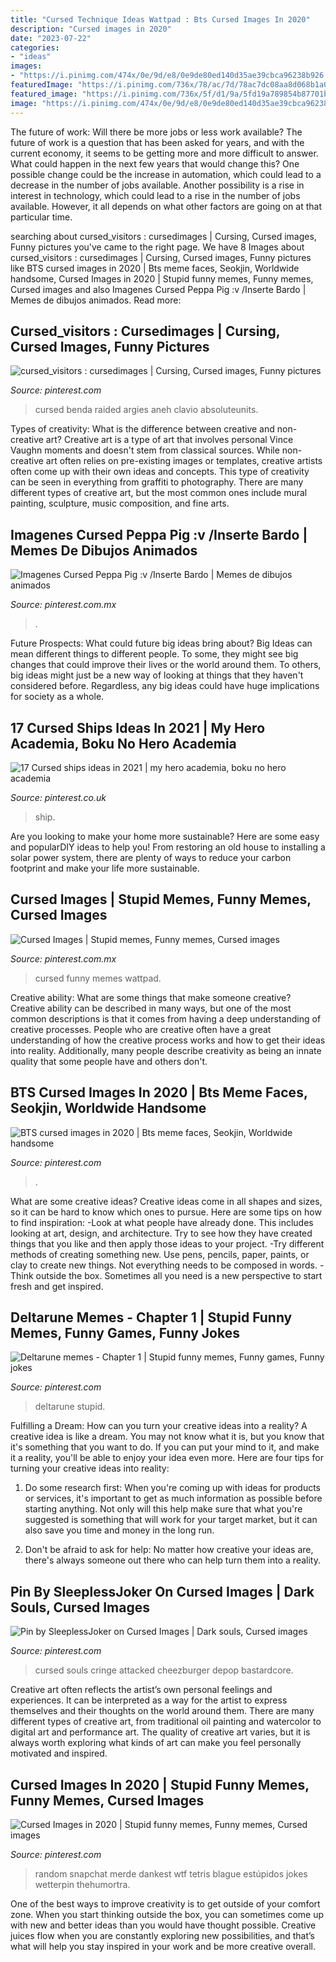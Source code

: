 ```yaml
---
title: "Cursed Technique Ideas Wattpad : Bts Cursed Images In 2020"
description: "Cursed images in 2020"
date: "2023-07-22"
categories:
- "ideas"
images:
- "https://i.pinimg.com/474x/0e/9d/e8/0e9de80ed140d35ae39cbca96238b926.jpg"
featuredImage: "https://i.pinimg.com/736x/78/ac/7d/78ac7dc08aa8d068b1a041480b82b936.jpg"
featured_image: "https://i.pinimg.com/736x/5f/d1/9a/5fd19a789854b87701b9200c45f210bf.jpg"
image: "https://i.pinimg.com/474x/0e/9d/e8/0e9de80ed140d35ae39cbca96238b926.jpg"
---
```



The future of work: Will there be more jobs or less work available?
The future of work is a question that has been asked for years, and with the current economy, it seems to be getting more and more difficult to answer. What could happen in the next few years that would change this? One possible change could be the increase in automation, which could lead to a decrease in the number of jobs available. Another possibility is a rise in interest in technology, which could lead to a rise in the number of jobs available. However, it all depends on what other factors are going on at that particular time.

	

		
searching about cursed_visitors : cursedimages | Cursing, Cursed images, Funny pictures you've came to the right page. We have 8 Images about cursed_visitors : cursedimages | Cursing, Cursed images, Funny pictures like BTS cursed images in 2020 | Bts meme faces, Seokjin, Worldwide handsome, Cursed Images in 2020 | Stupid funny memes, Funny memes, Cursed images and also Imagenes Cursed Peppa Pig :v /Inserte Bardo | Memes de dibujos animados. Read more:
		
    
## Cursed_visitors : Cursedimages | Cursing, Cursed Images, Funny Pictures

<img loading=lazy src="https://i.pinimg.com/736x/06/a7/7f/06a77f1443083b0c031042f029275cec.jpg" onerror="this.onerror=null;this.src='https://tse4.mm.bing.net/th?id=OIP.cjzcqJkDfTtG-qQOfz8l_gHaJo&amp;pid=15.1';" alt="cursed_visitors : cursedimages | Cursing, Cursed images, Funny pictures">

_Source: pinterest.com_

>cursed benda raided argies aneh clavio absoluteunits. 

	

Types of creativity: What is the difference between creative and non-creative art?
Creative art is a type of art that involves personal Vince Vaughn moments and doesn't stem from classical sources. While non-creative art often relies on pre-existing images or templates, creative artists often come up with their own ideas and concepts. This type of creativity can be seen in everything from graffiti to photography. There are many different types of creative art, but the most common ones include mural painting, sculpture, music composition, and fine arts.

    
## Imagenes Cursed Peppa Pig :v /Inserte Bardo | Memes De Dibujos Animados

<img loading=lazy src="https://i.pinimg.com/736x/ae/26/73/ae2673fa0727b73d6f4f071f738c9dd9.jpg" onerror="this.onerror=null;this.src='https://tse3.mm.bing.net/th?id=OIP.Tmxy4amfeOcvdQjCuEQbegHaHa&amp;pid=15.1';" alt="Imagenes Cursed Peppa Pig :v /Inserte Bardo | Memes de dibujos animados">

_Source: pinterest.com.mx_

>. 

	

Future Prospects: What could future big ideas bring about?
Big Ideas can mean different things to different people. To some, they might see big changes that could improve their lives or the world around them. To others, big ideas might just be a new way of looking at things that they haven't considered before. Regardless, any big ideas could have huge implications for society as a whole.

    
## 17 Cursed Ships Ideas In 2021 | My Hero Academia, Boku No Hero Academia

<img loading=lazy src="https://i.pinimg.com/474x/0e/9d/e8/0e9de80ed140d35ae39cbca96238b926.jpg" onerror="this.onerror=null;this.src='https://tse4.mm.bing.net/th?id=OIP.OK1ZVbbQnDdQxg2rDNUOKQAAAA&amp;pid=15.1';" alt="17 Cursed ships ideas in 2021 | my hero academia, boku no hero academia">

_Source: pinterest.co.uk_

>ship. 

	

Are you looking to make your home more sustainable? Here are some easy and popularDIY ideas to help you! From restoring an old house to installing a solar power system, there are plenty of ways to reduce your carbon footprint and make your life more sustainable.

    
## Cursed Images | Stupid Memes, Funny Memes, Cursed Images

<img loading=lazy src="https://i.pinimg.com/736x/1e/0a/5d/1e0a5d7856cc357ae43d3421c9738edd.jpg" onerror="this.onerror=null;this.src='https://tse4.mm.bing.net/th?id=OIP.bR3burRK3ZApF3pBLr2ENwHaJk&amp;pid=15.1';" alt="Cursed Images | Stupid memes, Funny memes, Cursed images">

_Source: pinterest.com.mx_

>cursed funny memes wattpad. 

	

Creative ability: What are some things that make someone creative?
Creative ability can be described in many ways, but one of the most common descriptions is that it comes from having a deep understanding of creative processes. People who are creative often have a great understanding of how the creative process works and how to get their ideas into reality. Additionally, many people describe creativity as being an innate quality that some people have and others don't.

    
## BTS Cursed Images In 2020 | Bts Meme Faces, Seokjin, Worldwide Handsome

<img loading=lazy src="https://i.pinimg.com/736x/78/ac/7d/78ac7dc08aa8d068b1a041480b82b936.jpg" onerror="this.onerror=null;this.src='https://tse2.mm.bing.net/th?id=OIP.aPcq4f3zZGlGueUUTGYtqQHaHa&amp;pid=15.1';" alt="BTS cursed images in 2020 | Bts meme faces, Seokjin, Worldwide handsome">

_Source: pinterest.com_

>. 

	

What are some creative ideas?
Creative ideas come in all shapes and sizes, so it can be hard to know which ones to pursue. Here are some tips on how to find inspiration: 
-Look at what people have already done. This includes looking at art, design, and architecture. Try to see how they have created things that you like and then apply those ideas to your project. 
-Try different methods of creating something new. Use pens, pencils, paper, paints, or clay to create new things. Not everything needs to be composed in words. 
-Think outside the box. Sometimes all you need is a new perspective to start fresh and get inspired.

    
## Deltarune Memes - Chapter 1 | Stupid Funny Memes, Funny Games, Funny Jokes

<img loading=lazy src="https://i.pinimg.com/736x/a2/62/ff/a262ff1402268865474726afbe4d1e7c.jpg" onerror="this.onerror=null;this.src='https://tse1.mm.bing.net/th?id=OIP.wPIHANW1Af6bv209aQ7r9AAAAA&amp;pid=15.1';" alt="Deltarune memes - Chapter 1 | Stupid funny memes, Funny games, Funny jokes">

_Source: pinterest.com_

>deltarune stupid. 

	

Fulfilling a Dream: How can you turn your creative ideas into a reality?
A creative idea is like a dream. You may not know what it is, but you know that it's something that you want to do. If you can put your mind to it, and make it a reality, you'll be able to enjoy your idea even more. Here are four tips for turning your creative ideas into reality:
1. Do some research first: When you're coming up with ideas for products or services, it's important to get as much information as possible before starting anything. Not only will this help make sure that what you're suggested is something that will work for your target market, but it can also save you time and money in the long run.

2. Don't be afraid to ask for help: No matter how creative your ideas are, there's always someone out there who can help turn them into a reality.

    
## Pin By SleeplessJoker On Cursed Images | Dark Souls, Cursed Images

<img loading=lazy src="https://i.pinimg.com/736x/a8/02/a2/a802a2fe8f1455ef24471a39154de467.jpg" onerror="this.onerror=null;this.src='https://tse4.mm.bing.net/th?id=OIP.s6OHuEzKbYQr7zXfm4qISAHaHJ&amp;pid=15.1';" alt="Pin by SleeplessJoker on Cursed Images | Dark souls, Cursed images">

_Source: pinterest.com_

>cursed souls cringe attacked cheezburger depop bastardcore. 

	

Creative art often reflects the artist’s own personal feelings and experiences. It can be interpreted as a way for the artist to express themselves and their thoughts on the world around them. There are many different types of creative art, from traditional oil painting and watercolor to digital art and performance art. The quality of creative art varies, but it is always worth exploring what kinds of art can make you feel personally motivated and inspired.

    
## Cursed Images In 2020 | Stupid Funny Memes, Funny Memes, Cursed Images

<img loading=lazy src="https://i.pinimg.com/736x/5f/d1/9a/5fd19a789854b87701b9200c45f210bf.jpg" onerror="this.onerror=null;this.src='https://tse3.mm.bing.net/th?id=OIP.2F7sodufPWypb7QMtr_C1AHaIH&amp;pid=15.1';" alt="Cursed Images in 2020 | Stupid funny memes, Funny memes, Cursed images">

_Source: pinterest.com_

>random snapchat merde dankest wtf tetris blague estúpidos jokes wetterpin thehumortra. 

	

One of the best ways to improve creativity is to get outside of your comfort zone. When you start thinking outside the box, you can sometimes come up with new and better ideas than you would have thought possible. Creative juices flow when you are constantly exploring new possibilities, and that’s what will help you stay inspired in your work and be more creative overall.

